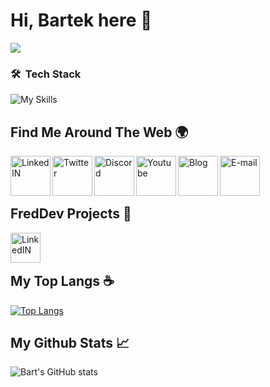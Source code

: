 # Hi, Bartek here 👋

![](media.discordapp.net/attachments/1184934424438132806/1184934500862525521/Group_60.png?ex=65ea1040&is=65d79b40&hm=bdb5032e55375fe506eb2dc6974732dc9b9214eccea2c3e304e19794a9f61147&=&format=webp&quality=lossless&width=1708&height=500)

### 🛠 &nbsp;Tech Stack

![My Skills](https://skillicons.dev/icons?i=java,spring,mongodb,docker,idea,github,discord)


## Find Me Around The Web 🌍

<a href="https://www.linkedin.com/in/bartłomiej-marczuk/">
  <img align="left" alt="LinkedIN" width="64px" src="https://media.discordapp.net/attachments/1184934424438132806/1184938489935052871/Group.png?ex=65ea13f7&is=65d79ef7&hm=9b1927781fca59e70198579cc55da940aa8770b5383cbf9b7dda11d343ea214b&=&format=webp&quality=lossless&width=128&height=128" />
</a>
<a href="https://twitter.com/saseqpl">
  <img align="left" alt="Twitter" width="64px" src="https://media.discordapp.net/attachments/1184934424438132806/1184938488659980378/Group_1.png?ex=65ea13f6&is=65d79ef6&hm=3150d2bd13ce7c18088c680e1bee6dd1dce9b61ba3664b316ba0576238e11dcf&=&format=webp&quality=lossless&width=128&height=128" />
</a>
<a href="https://discord.gg/DEVjPByVa9">
  <img align="left" alt="Discord" width="64px" src="https://media.discordapp.net/attachments/1184934424438132806/1184938488878071939/Group_2.png?ex=65ea13f6&is=65d79ef6&hm=bcdb5a74e6ab2bd02fe4ba27c3a3367164318932004467a3f52755ae764a4ef5&=&format=webp&quality=lossless&width=128&height=128" />
</a>
<a href="https://www.youtube.com/channel/UCS38t18JiUPI4SInk4LWW3Q">
  <img align="left" alt="Youtube" width="64px" src="https://media.discordapp.net/attachments/1184934424438132806/1184938489100386444/Group_3.png?ex=65ea13f6&is=65d79ef6&hm=191372e4263d3dfb5157d37815e89f5819b46af8a7b1fc8f531be29b32523b0f&=&format=webp&quality=lossless&width=128&height=128" />
</a>
<a href="https://marczuk.it">
  <img align="left" alt="Blog" width="64px" src="https://media.discordapp.net/attachments/1184934424438132806/1184938489339457596/Group_4.png?ex=65ea13f6&is=65d79ef6&hm=f23a8a379a80d3b173dd52d1b1626a45ac59dd066d00d439dd67d60596a1b5a4&=&format=webp&quality=lossless&width=128&height=128" />
</a>
</a>
<a href="mailto:bartekmarczuk03@gmail.com">
  <img align="left" alt="E-mail" width="64px" src="https://media.discordapp.net/attachments/1184934424438132806/1184938489607880784/Group_5.png?ex=65ea13f7&is=65d79ef7&hm=81f37f519898c36d0a6cb9afbad0adb75f10e096987ba97cfa4d6dd5364336af&=&format=webp&quality=lossless&width=128&height=128" />
</a><br><br><br>

## FredDev Projects 📗

<a href="http://larsbot.pl">
  <img align="left" alt="LinkedIN" width="48px" src="https://i.imgur.com/vxaVLEf.png" />
</a><br><br>

## My Top Langs ☕

[![Top Langs](https://github-readme-stats.vercel.app/api/top-langs/?username=saseq&theme=gotham&layout=compact)](https://github.com/saseq/github-readme-stats)

## My Github Stats 📈 

![Bart's GitHub stats](https://github-readme-stats.vercel.app/api?username=saseq&show_icons=true&theme=gotham)
